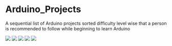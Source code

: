 # Arduino_Projects
A sequential list of Arduino projects sorted difficulty level wise that a person is recommended to follow while beginning to learn Arduino

![](https://img.shields.io/badge/maintained-yes-green?style=for-the-badge)
![](https://img.shields.io/github/forks/agneay/Arduino-Projects?style=for-the-badge)
![](https://img.shields.io/github/issues/agneay/Arduino-Projects?style=for-the-badge)
![](https://img.shields.io/github/stars/agneay/Arduino-Projects?style=for-the-badge)
![](https://img.shields.io/github/license/agneay/Arduino-Projects?style=for-the-badge)

